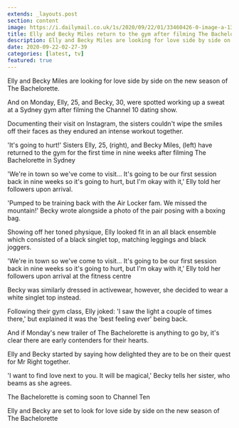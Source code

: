 ```yaml
---
extends: _layouts.post
section: content
image: https://i.dailymail.co.uk/1s/2020/09/22/01/33460426-0-image-a-13_1600735833375.jpg 
title: Elly and Becky Miles return to the gym after filming The Bachelorette 
description: Elly and Becky Miles are looking for love side by side on the new season of The Bachelorette. 
date: 2020-09-22-02-27-39 
categories: [latest, tv] 
featured: true 
--- 
```

Elly and Becky Miles are looking for love side by side on the new season of The Bachelorette.

And on Monday, Elly, 25, and Becky, 30, were spotted working up a sweat at a Sydney gym after filming the Channel 10 dating show.

Documenting their visit on Instagram, the sisters couldn't wipe the smiles off their faces as they endured an intense workout together. 

'It's going to hurt!' Sisters Elly, 25, (right), and Becky Miles, (left) have returned to the gym for the first time in nine weeks after filming The Bachelorette in Sydney

'We're in town so we've come to visit... It's going to be our first session back in nine weeks so it's going to hurt, but I'm okay with it,' Elly told her followers upon arrival. 

'Pumped to be training back with the Air Locker fam. We missed the mountain!' Becky wrote alongside a photo of the pair posing with a boxing bag.

Showing off her toned physique, Elly looked fit in an all black ensemble which consisted of a black singlet top, matching leggings and black joggers.

'We're in town so we've come to visit... It's going to be our first session back in nine weeks so it's going to hurt, but I'm okay with it,' Elly told her followers upon arrival at the fitness centre

Becky was similarly dressed in activewear, however, she decided to wear a white singlet top instead.

Following their gym class, Elly joked: 'I saw the light a couple of times there,' but explained it was the 'best feeling ever' being back.

And if Monday's new trailer of The Bachelorette is anything to go by, it's clear there are early contenders for their hearts.  

Elly and Becky started by saying how delighted they are to be on their quest for Mr Right together. 

'I want to find love next to you. It will be magical,' Becky tells her sister, who beams as she agrees.

The Bachelorette is coming soon to Channel Ten 

Elly and Becky are set to look for love side by side on the new season of The Bachelorette

